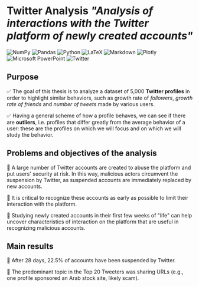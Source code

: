 # Twitter Analysis _"Analysis of interactions with the Twitter platform of newly created accounts"_
 
![NumPy](https://img.shields.io/badge/numpy-%23013243.svg?style=for-the-badge&logo=numpy&logoColor=white) ![Pandas](https://img.shields.io/badge/pandas-%23150458.svg?style=for-the-badge&logo=pandas&logoColor=white) ![Python](https://img.shields.io/badge/python-3670A0?style=for-the-badge&logo=python&logoColor=ffdd54) ![LaTeX](https://img.shields.io/badge/latex-%23008080.svg?style=for-the-badge&logo=latex&logoColor=white) ![Markdown](https://img.shields.io/badge/markdown-%23000000.svg?style=for-the-badge&logo=markdown&logoColor=white) ![Plotly](https://img.shields.io/badge/Plotly-%233F4F75.svg?style=for-the-badge&logo=plotly&logoColor=white) ![Microsoft PowerPoint](https://img.shields.io/badge/Microsoft_PowerPoint-B7472A?style=for-the-badge&logo=microsoft-powerpoint&logoColor=white) ![Twitter](https://img.shields.io/badge/<handle>-%231DA1F2.svg?style=for-the-badge&logo=Twitter&logoColor=white)

 
 
 ## Purpose

✅ The goal of this thesis is to analyze a dataset of 5,000 __Twitter profiles__ in order to highlight similar behaviors, 
   such as growth rate of *followers*, *growth rate of friends* and *number of tweets* made by various users.
   
✅ Having a general scheme of how a profile behaves, we can see if there are __outliers__, 
   i.e. profiles that differ greatly from the average behavior of a user: 
   these are the profiles on which we will focus and on which we will study the behavior.
   
## Problems and objectives of the analysis

📌 A large number of Twitter accounts are created to abuse the platform and put users' security at risk. In this way, malicious actors circumvent the suspension by    Twitter, as suspended accounts are immediately replaced by new accounts.

📌 It is critical to recognize these accounts as early as possible to limit their interaction with the platform.

📌 Studying newly created accounts in their first few weeks of "life" can help uncover characteristics of interaction on the platform that are useful in recognizing    malicious accounts.

## Main results

🎉 After 28 days, 22.5% of accounts have been suspended by Twitter.

🎉 The predominant topic in the Top 20 Tweeters was sharing URLs (e.g., one profile sponsored an Arab stock site, likely scam).






 
